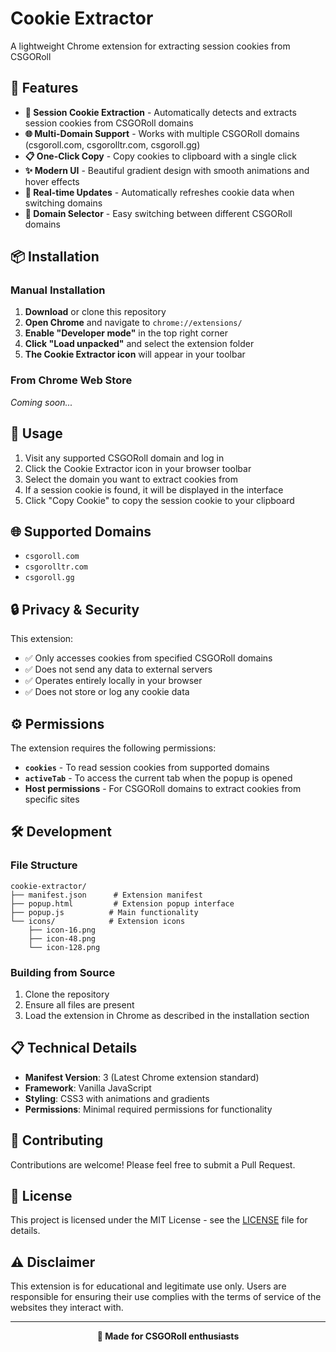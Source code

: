 # Cookie Extractor

A lightweight Chrome extension for extracting session cookies from CSGORoll

## 🚀 Features

- **🍪 Session Cookie Extraction** - Automatically detects and extracts session cookies from CSGORoll domains
- **🌐 Multi-Domain Support** - Works with multiple CSGORoll domains (csgoroll.com, csgorolltr.com, csgoroll.gg)
- **📋 One-Click Copy** - Copy cookies to clipboard with a single click
- **✨ Modern UI** - Beautiful gradient design with smooth animations and hover effects
- **🔄 Real-time Updates** - Automatically refreshes cookie data when switching domains
- **🎯 Domain Selector** - Easy switching between different CSGORoll domains

## 📦 Installation

### Manual Installation

1. **Download** or clone this repository
2. **Open Chrome** and navigate to `chrome://extensions/`
3. **Enable "Developer mode"** in the top right corner
4. **Click "Load unpacked"** and select the extension folder
5. **The Cookie Extractor icon** will appear in your toolbar

### From Chrome Web Store
*Coming soon...*

## 🔧 Usage

1. Visit any supported CSGORoll domain and log in
2. Click the Cookie Extractor icon in your browser toolbar
3. Select the domain you want to extract cookies from
4. If a session cookie is found, it will be displayed in the interface
5. Click "Copy Cookie" to copy the session cookie to your clipboard

## 🌐 Supported Domains

- `csgoroll.com`
- `csgorolltr.com`
- `csgoroll.gg`

## 🔒 Privacy & Security

This extension:

- ✅ Only accesses cookies from specified CSGORoll domains
- ✅ Does not send any data to external servers
- ✅ Operates entirely locally in your browser
- ✅ Does not store or log any cookie data

## ⚙️ Permissions

The extension requires the following permissions:

- **`cookies`** - To read session cookies from supported domains
- **`activeTab`** - To access the current tab when the popup is opened
- **Host permissions** - For CSGORoll domains to extract cookies from specific sites

## 🛠️ Development

### File Structure

```
cookie-extractor/
├── manifest.json      # Extension manifest
├── popup.html         # Extension popup interface
├── popup.js          # Main functionality
└── icons/            # Extension icons
    ├── icon-16.png
    ├── icon-48.png
    └── icon-128.png
```

### Building from Source

1. Clone the repository
2. Ensure all files are present
3. Load the extension in Chrome as described in the installation section

## 📋 Technical Details

- **Manifest Version**: 3 (Latest Chrome extension standard)
- **Framework**: Vanilla JavaScript
- **Styling**: CSS3 with animations and gradients
- **Permissions**: Minimal required permissions for functionality

## 🤝 Contributing

Contributions are welcome! Please feel free to submit a Pull Request.

## 📄 License

This project is licensed under the MIT License - see the [LICENSE](LICENSE) file for details.

## ⚠️ Disclaimer

This extension is for educational and legitimate use only. Users are responsible for ensuring their use complies with the terms of service of the websites they interact with.

---

<div align="center">
  <strong>🎲 Made for CSGORoll enthusiasts</strong>
</div>
